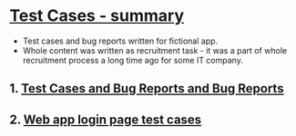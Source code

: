 # [Test Cases - summary](https://kadote870.github.io/test-cases/)
* Test cases and bug reports written for fictional app.
* Whole content was written as recruitment task - it was a part of whole recruitment process a long time ago for some IT company.

## 1. [Test Cases and Bug Reports and Bug Reports](content/task_for_develop_new_functionallity.md)
## 2. [Web app login page test cases](content/web-app-login-page-test-cases.md)